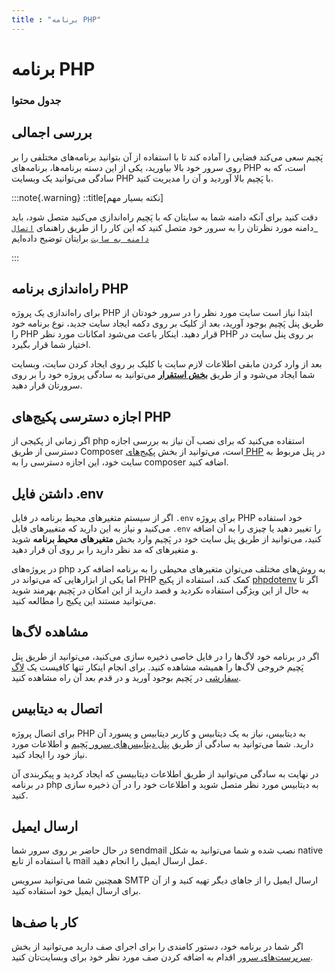 ```yaml
---
title : "برنامه PHP"
---
```


# برنامه PHP

### جدول محتوا

## بررسی اجمالی

پَچیم سعی می‌کند فضایی را آماده کند تا با استفاده از آن بتوانید برنامه‌های مختلفی را بر روی سرور خود بالا بیاورید، یکی از این دسته برنامه‌ها، برنامه‌های PHP است، که به سادگی می‌توانید یک وبسایت PHP با پَچیم بالا آوردید و آن را مدیریت کنید.

:::note{.warning}
::title[نکته بسیار مهم]

دقت کنید برای آنکه دامنه شما به سایتان که با پَچیم راه‌اندازی می‌کنید متصل شود، باید دامنه مورد نظرتان را به سرور خود متصل کنید که این کار را از طریق راهنمای [`اتصال دامنه به سایت`](/sites/setup-site/connect-domain-to-site) برایتان توضیح داده‌ایم

:::

## راه‌اندازی برنامه PHP

برای راه‌اندازی یک پروژه PHP ابتدا نیاز است سایت مورد نظر را در سرور خودتان از طریق پنل پَچیم بوجود آورید، بعد از کلیک بر روی دکمه ایجاد سایت جدید، نوع برنامه خود را PHP قرار دهید. اینکار باعث می‌شود امکانات مورد نظر PHP بر روی پنل سایت در اختیار شما قرار بگیرد. 

بعد از وارد کردن مابقی اطلاعات لازم سایت با کلیک بر روی ایجاد کردن سایت، وبسایت شما ایجاد می‌شود و از طریق **[بخش استقرار](/sites/deployments)** می‌توانید به سادگی پروژه خود را بر روی سرورتان قرار دهید.

## اجازه دسترسی پکیج‌های PHP

اگر زمانی از پکیجی از php استفاده می‌کنید که برای نصب آن نیاز به بررسی اجازه دسترسی از طریق Composer است، می‌توانید از بخش [پکیج‌های PHP](/sites/php-packages) در پنل مربوط به سایت خود، این اجازه دسترسی را به composer اضافه کنید. 

## داشتن فایل .env

اگر از سیستم متغیرهای محیط برنامه در فایل `.env` برای پروژه PHP خود استفاده می‌کنید و نیاز به این دارید که متغییرهای فایل `.env` را تغییر دهید یا چیزی را به آن اضافه کنید، می‌توانید از طریق پنل سایت خود در پَچیم وارد بخش **متغیرهای محیط برنامه** شوید و متغیرهای که مد نظر دارید را بر روی آن قرار دهید.

در پروژه‌های php به روش‌های مختلف می‌توان متغیرهای محیطی را به برنامه اضافه کرد اما یکی از ابزارهایی که می‌تواند در PHP کمک کند، استفاده از پکیج [phpdotenv](https://github.com/vlucas/phpdotenv) اگر تا به حال از این ویژگی استفاده نکردید و قصد دارید از این امکان در پَچیم بهرمند شوید می‌توانید مستند این پکیج را مطالعه کنید.

## مشاهده لاگ‌ها

اگر در برنامه خود لاگ‌ها را در فایل خاصی ذخیره سازی می‌کنید، می‌توانید از طریق پنل پَچیم خروجی لاگ‌ها را همیشه مشاهده کنید. برای انجام اینکار تنها کافیست یک [لاگ سفارشی](/sites/logs#لاگهای-سفارشی) در پَچیم بوجود آورید و در قدم بعد آن راه مشاهده کنید.

## اتصال به دیتابیس

برای اتصال پروژه PHP به دیتابیس، نیاز به یک دیتابیس و کاربر دیتابیس و پسورد آن دارید. شما می‌توانید به سادگی از طریق [پنل دیتابیس‌های سرور پَچیم](/servers/databases) و اطلاعات مورد نیاز خود را ایجاد کنید.

در نهایت به سادگی می‌توانید از طریق اطلاعات دیتابیسی که ایجاد کردید و پیکربندی آن در برنامه php به دیتابیس مورد نظر متصل شوید و اطلاعات خود را در آن ذخیره سازی کنید.

## ارسال ایمیل

در حال حاضر بر روی سرور شما sendmail نصب شده و شما می‌توانید به شکل native با استفاده از تابع mail عمل ارسال ایمیل را انجام دهید.

همچنین شما می‌توانید سرویس SMTP ارسال ایمیل را از جاهای دیگر تهیه کنید و از آن برای ارسال ایمیل خود استفاده کنید. 

## کار با صف‌ها

اگر شما در برنامه خود، دستور کامندی را برای اجرای صف دارید ‌می‌توانید از بخش [سرپرست‌های سرور](/servers/supervisor) اقدام به اضافه کردن صف مورد نظر خود برای وبسایت‌تان کنید.
